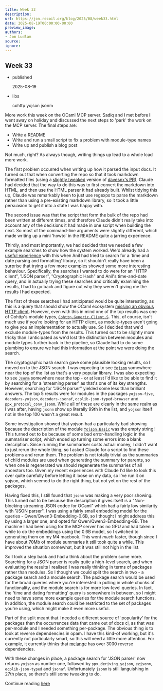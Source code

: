```yaml
---
title: Week 33
description:
url: https://jon.recoil.org/blog/2025/08/week33.html
date: 2025-08-19T00:00:00-00:00
preview_image:
authors:
- Jon Ludlam
source:
ignore:
---
```


<section><h1><a href="https://jon.recoil.org/atom.xml#week-33" class="anchor"></a>Week 33</h1><ul class="at-tags"><li class="published"><span class="at-tag">published</span> <p>2025-08-19</p></li></ul><ul class="at-tags"><li class="libs"><span class="at-tag">libs</span> <p>cohttp yojson jsonm</p></li></ul><p>More work this week on the OCaml MCP server. Sadiq and I met before I went away on holiday and discussed the next steps to 'park' the work on the MCP server. The final steps are:</p><ul><li>Write a README</li><li>Write and run a small script to fix a problem with module-type names</li><li>Write up and publish a blog post</li></ul><p>Not much, right? As always though, writing things up lead to a whole load more work.</p><p>The first problem occurred when writing up how it parsed the input docs. It turned out that when converting the repo so that it took markdown formatted files (using a <a href="https://github.com/jonludlam/odoc/tree/odoc-llm-markdown">slightly tweaked</a> version of <a href="https://github.com/ocaml/odoc/pull/1341">davesnx's PR</a>), Claude had decided that the way to do this was to first convert the markdown into HTML, and then use the HTML parser it had already built. Whilst tidying this up, Claude was remarkably keen to just use regexps to parse the markdown rather than using a pre-existing markdown library, so it took a little persuasion to get it into a state I was happy with.</p><p>The second issue was that the script that form the bulk of the repo had been written at different times, and therefore Claude didn't really take into account any of the decisions it had made in one script when building the next. So most of the command-line arguments were slightly different, which made writing up a mini 'howto' in the README quite a jarring experience.</p><p>Thirdly, and most importantly, we had decided that we needed a few example searches to show how the system worked. We'd already had a <a href="https://jon.recoil.org/07/week28.html" title="week28">useful experience</a> with this when Anil had tried to search for a 'time and date parsing and formatting' library, so it shouldn't really have been a surprise that trying a few more examples showed some more interesting behaviour. Specifically, the searches I wanted to do were for an "HTTP client", "JSON parser", "Cryptographic Hash" and Anil's time-and-date query, and in actually trying these searches and critically examining the results, I had to go back and figure out why they weren't giving me the results I had expected.</p><p>The first of these searches I had anticipated would be quite interesting, as this is a query that should show the OCaml ecosystem <a href="https://discuss.ocaml.org/t/simple-modern-http-client-library/11239">missing an obvious HTTP client</a>. However, even with this in mind one of the top results was one of Cohttp's module types, <a href="https://jon.recoil.org/reference/cohttp/cohttp/Cohttp/Generic/Client/module-type-S/index.html"><code>Cohttp.Generic.Client.S</code></a>. This, of course, isn't much use if you're looking for an HTTP client, as module-types aren't going to give you an implementation to actually use. So I decided that we'd exclude module-types from the results. This turned out to be slightly more tricky than I anticipated as we'd lost the distinction between modules and module types further back in the pipeline, so Claude had to do some plumbing to ensure we had this information at the point we were doing the search.</p><p>The cryptographic hash search gave some plausible looking results, so I moved on to the JSON search. I was expecting to see <a href="https://jon.recoil.org/reference/yojson/yojson/Yojson/index.html"><code>Yojson</code></a> somewhere near the top of the list as that's a very popular library. I was also expecting to see <a href="https://jon.recoil.org/reference/jsonm/jsonm/Jsonm/index.html"><code>Jsonm</code></a> somewhere near the top - or at least I'd like to be able to find it by searching for a 'streaming parser' as that's one of its key strengths. However, searching for "JSON parser" yielded some less than brilliant answers. The top 5 results were for modules in the packages <code>yojson-five</code>, <code>decoders-yojson</code>, <code>decoders-jsonaf</code>, <code>ocplib-json-typed-browser</code> and <code>ppx_protocol_conv_jsonm</code>. While all of these are clearly in the same realm as I was after, having <code>jsonm</code> show up literally 99th in the list, and <code>yojson</code> itself not in the top 100 wasn't a great result.</p><p>Some investigation showed that yojson had a particularly bad showing because the description of the module <a href="https://jon.recoil.org/reference/yojson/yojson/Yojson/Basic/index.html"><code>Yojson.Basic</code></a> was the empty string! This turned out to be because of some bad error-handling logic in the summariser script, which ended up turning some errors into a blank description. Since running the summariser costs actual money, I didn't want to just rerun the whole thing, so I asked Claude for a script to find these problems and rerun them. The problem is not totally trivial as the summaries of child modules are used when generating the summary for parents, so when one is regenerated we should regenerate the summaries of all ancestors too. Given my recent experiences with Claude I'd like to look this over quite carefully before letting it loose on my data, so I've run it on yojson, which seemed to do the right thing, but not yet on the rest of the packages.</p><p>Having fixed this, I still found that <code>jsonm</code> was making a very poor showing. This turned out to be because the description it gives itself is a "Non-blocking streaming JSON codec for OCaml" which had a fairly low similarity with "JSON parser". I was using a fairly small embedding model for the queries - Qwen/Qwen3-Embedding-0.6B, so I thought I might address this by using a larger one, and opted for Qwen/Qwen3-Embedding-8B. The machine I had been using for the MCP server has no GPU and had taken a while to do the embeddings using the 0.6B model, so I switched to generating them on my M4 macbook. This went <i>much</i> faster, though since I have about 70Mb of module summaries it still took quite a while. This improved the situation somewhat, but it was still not high in the list.</p><p>So I took a step back and had a think about the problem some more. Searching for a JSON parser is really quite a high-level search, and when evaluating the results I realised I was really thinking in terms of packages rather than modules. So I thought we could split the search in two - a package search and a module search. The package search would be used for the broad queries where you're interested in pulling in whole chunks of functionality, and the module search is for more low-level queries. In fact, the 'time and dating formatting' query is somewhere in between, so I might need to have some more example queries for the module search functions. In addition, the module search could be restricted to the set of packages you're using, which might make it even more useful.</p><p>Part of the split meant that I needed a different source of 'popularity' for the packages than the occurrences data that came out of docs ci, as that was per-module and I needed something per-package. The obvious thing is to look at reverse dependencies in opam. I have this kind-of working, but it's currently not particularly smart, so this will need a little more attention. For example, it currently thinks that <a href="https://melange.re/v5.0.0/">melange</a> has over 3000 reverse dependencies.</p><p>With these changes in place, a package search for 'JSON parser' now returns <code>yojson</code> as number one, followed by <code>ppx_deriving_yojson</code>, <code>ezjsonm</code>, <code>ocplib-json-typed</code> and <code>jsonaf</code>. Unfortunately <code>jsonm</code> is still languishing in 27th place, so there's still some tweaking to do.</p></section><p>Continue reading <a href="https://jon.recoil.org/blog/2025/08/week33.html">here</a></p>
